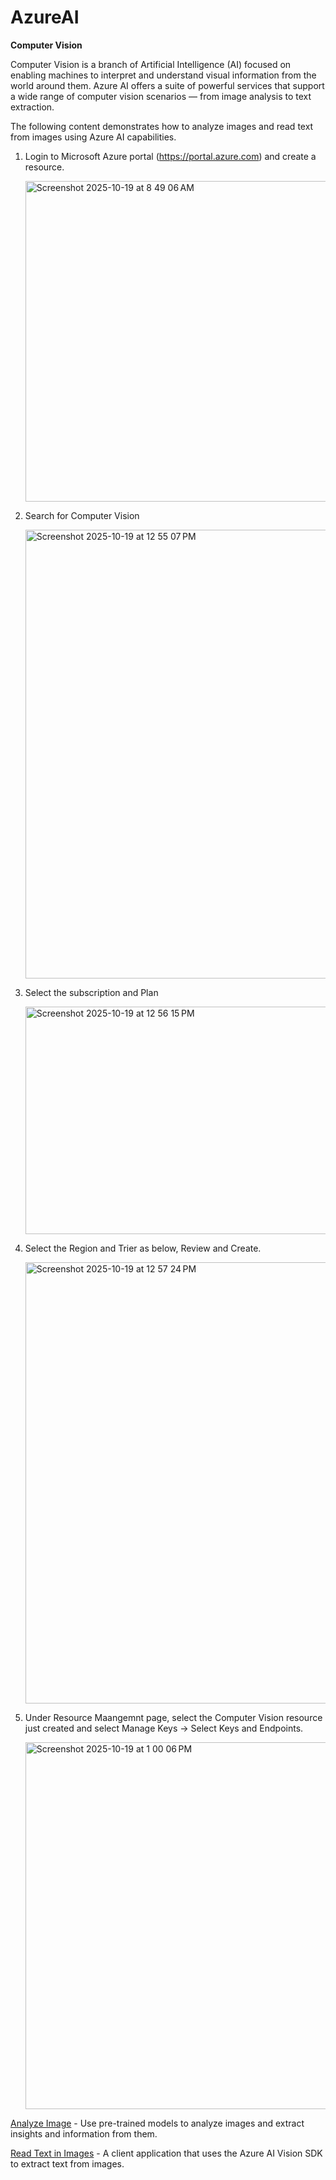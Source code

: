 # AzureAI

**Computer Vision**

   Computer Vision is a branch of Artificial Intelligence (AI) focused on enabling machines to interpret and understand visual information from the world around them. Azure AI offers a suite of     powerful services that support a wide range of computer vision scenarios — from image analysis to text extraction.

   The following content demonstrates how to analyze images and read text from images using Azure AI capabilities.

1. Login to Microsoft Azure portal (https://portal.azure.com) and create a resource. 

   <img width="1508" height="513" alt="Screenshot 2025-10-19 at 8 49 06 AM" src="https://github.com/user-attachments/assets/9cb19d34-f93a-4c51-8aca-9fa9cd1efeb5" />

2. Search for Computer Vision

   <img width="1915" height="718" alt="Screenshot 2025-10-19 at 12 55 07 PM" src="https://github.com/user-attachments/assets/bee31c4e-560e-4b55-a272-fcb052cf2f5a" />

3. Select the subscription and Plan

   <img width="788" height="364" alt="Screenshot 2025-10-19 at 12 56 15 PM" src="https://github.com/user-attachments/assets/6c83e537-8716-48db-a591-9f74b9b9c8a7" />

4. Select the Region and Trier as below, Review and Create. 

   <img width="788" height="706" alt="Screenshot 2025-10-19 at 12 57 24 PM" src="https://github.com/user-attachments/assets/ba66649d-449f-45a8-9d1f-c3a031acdad6" />

5. Under Resource Maangemnt page, select the Computer Vision resource just created and select Manage Keys -> Select Keys and Endpoints. 

   <img width="1017" height="587" alt="Screenshot 2025-10-19 at 1 00 06 PM" src="https://github.com/user-attachments/assets/bd36b3b4-da90-4278-9876-02be26fd02f1" />

[Analyze Image](/AnalyzeImage.md) - Use pre-trained models to analyze images and extract insights and information from them.

[Read Text in Images](/TextExtractionApp.md) - A client application that uses the Azure AI Vision SDK to extract text from images.


